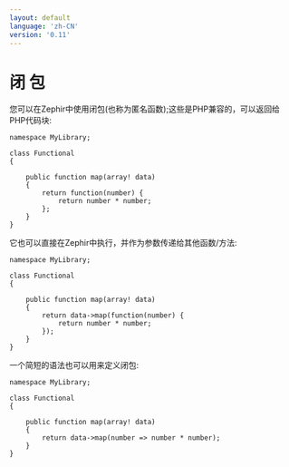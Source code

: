 ```yaml
---
layout: default
language: 'zh-CN'
version: '0.11'
---
```

# 闭 包

您可以在Zephir中使用闭包(也称为匿名函数);这些是PHP兼容的，可以返回给PHP代码块:

    namespace MyLibrary;
    
    class Functional
    {
    
        public function map(array! data)
        {
            return function(number) {
                return number * number;
            };
        }
    }
    

它也可以直接在Zephir中执行，并作为参数传递给其他函数/方法:

    namespace MyLibrary;
    
    class Functional
    {
    
        public function map(array! data)
        {
            return data->map(function(number) {
                return number * number;
            });
        }
    }
    

一个简短的语法也可以用来定义闭包:

    namespace MyLibrary;
    
    class Functional
    {
    
        public function map(array! data)
        {
            return data->map(number => number * number);
        }
    }